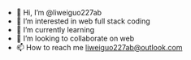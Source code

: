 - 👋 Hi, I’m @liweiguo227ab
- 👀 I’m interested in web full stack coding
- 🌱 I’m currently learning 
- 💞️ I’m looking to collaborate on web
- 📫 How to reach me liweiguo227ab@outlook.com

<!---
liweiguo227ab/liweiguo227ab is a ✨ special ✨ repository because its `README.md` (this file) appears on your GitHub profile.
You can click the Preview link to take a look at your changes.
--->
